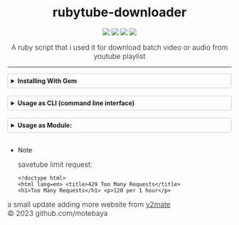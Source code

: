 <style>
  span {
    font-size: 16px;
    font-weight: 300;
  }
  details {
    border: 1px solid #ccc;
    border-radius: 4px;
    padding: 0.5em;
  }
  summary {
    font-weight: bold;
    cursor: pointer;
  }
</style>
<!-- <p align="center">
<img width="40%" height="50%" src="https://raw.githubusercontent.com/motebaya/yshort-downloader/main/lib/1654340956599.png"/>
</p> -->
<center>

# rubytube-downloader

![](https://img.shields.io/badge/motebaya-blue?style=flat&logo=Coursera&logoColor=white)
![](https://img.shields.io/badge/ruby-package-red?logo=ruby)
![](https://img.shields.io/github/downloads/motebaya/yshort-downloader/total.svg?style=flat&color=green&logo=GoogleChrome&logoColor=yellow)
<a href="https://www.ruby-lang.org/en/" target="_blank"> ![](https://img.shields.io/badge/installing-ruby-orange?logo=linux&logoColor=black)</a>

<span >A ruby script that i used it for download batch video or audio from youtube playlist</span>

</center>

---

<details>
  <summary> Installing With Gem </summary>

```bash
  * Install with gems
    > gem install yshort-downloader
  * Install from github
    > gem 'yshort-downloader', :git => 'git://github.com/valsztrax/yshort-downlaoder.git'
```

</details>
<br>
<details>
  <summary>Usage as CLI (command line interface)</summary>

- savetube

```bash
  usage: ./rubytube-dl -u <youtube_url> -o <output_path> -s <server> -t <type>

  example: ./rubytube-dl -u https://www.youtube.com/shorts/<shortid> -o ../media/ -s savetube -t audio

```

- youtube.com

```
usage : ./rubytube-dl -u <youtube_url> -o <output> -s <server>

example: ./rubytube-dl -u https://www.youtube.com/shorts/<shorts_id> -o ../media/ -s youtube

```

- y2mate.com

```
usage: ./rubytube-dl -u <youtube_url> -o <output_path> -s <server>

example: ./rubytube-dl -u https://www.youtube.com/shorts/<ytid> -o ../media/ -s y2mate
```

</details>
<br>

<details>
<summary> Usage as Module:</summary>

- savetube

```bash
usage: --
```

- youtube.com

```
usage: --
```

</details>

<br>

- Note

  <span> savetube limit request: <pre><code>&lt;!doctype html&gt;
  &lt;html lang=en&gt;
  &lt;title&gt;429 Too Many Requests&lt;/title&gt;
  &lt;h1&gt;Too Many Requests&lt;/h1&gt;
  &lt;p&gt;120 per 1 hour&lt;/p&gt;
  </code></pre></span>

<span >a small update adding more website from <a href="https://www.y2mate.com/en560" target="_blank"> y2mate</a>
<br>
&copy; 2023 github.com/motebaya

</span>
